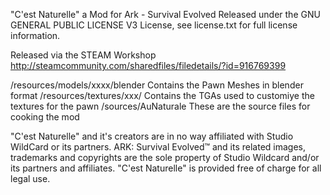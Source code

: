 "C'est Naturelle" a Mod for Ark - Survival Evolved
Released under the GNU GENERAL PUBLIC LICENSE V3 License, see license.txt for full license information.

Released via the STEAM Workshop
http://steamcommunity.com/sharedfiles/filedetails/?id=916769399

/resources/models/xxxx/blender	Contains the Pawn Meshes in blender format
/resources/textures/xxx/		Contains the TGAs used to customiye the textures for the pawn
/sources/AuNaturale				These are the source files for cooking the mod

"C'est Naturelle" and it's creators are in no way affiliated with Studio WildCard or its partners. 
ARK: Survival Evolved™ and its related images, trademarks and copyrights are the sole property of Studio Wildcard and/or its partners and affiliates. 
"C'est Naturelle" is provided free of charge for all legal use.
